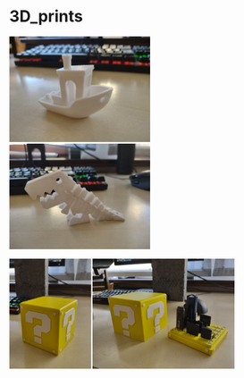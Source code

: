 # 3D_prints


<img src="https://github.com/AlessandroAvi/3D_prints/blob/main/Figures/1.jpg" width=50% height=50%> <img src="https://github.com/AlessandroAvi/3D_prints/blob/main/Figures/2.jpg" width=50% height=50%>



<img src="https://github.com/AlessandroAvi/3D_prints/blob/main/Figures/3.jpg" width=80% height=80%>
